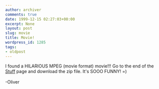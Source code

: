```yaml
---
author: archiver
comments: true
date: 1999-12-15 02:27:03+00:00
excerpt: None
layout: post
slug: movie
title: Movie!
wordpress_id: 1285
tags:
- oldpost
---
```


I found a HILARIOUS MPEG (movie format) movie!!! Go to the end of the <a href="http://www.oliverweb.com/stuff/index.shtml">Stuff</a> page and download the zip file. It's SOOO FUNNY! =)<br /><br />-Oliver